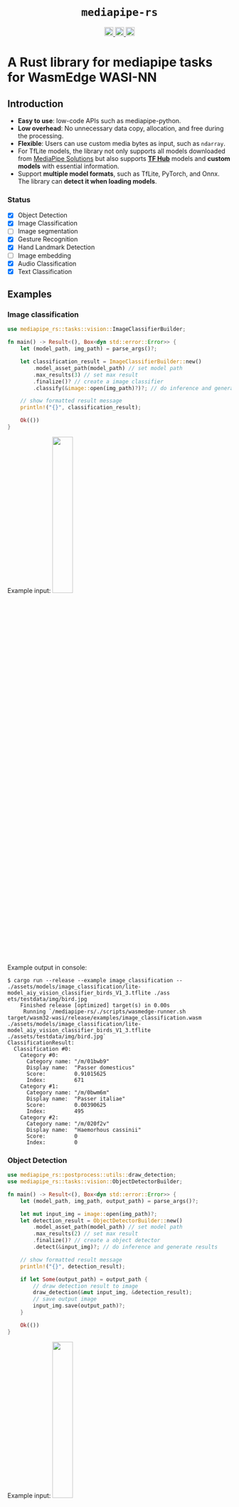 <div align="center">
  <h1><code>mediapipe-rs</code></h1>
  <p>
    <a href="https://github.com/yanghaku/mediapipe-rs/actions?query=workflow%3ACI">
      <img src="https://github.com/yanghaku/mediapipe-rs/workflows/CI/badge.svg" alt="CI status" height="20"/>
    </a>
    <a href="https://crates.io/crates/mediapipe-rs">
      <img src="https://img.shields.io/crates/v/mediapipe-rs.svg" alt="crates.io status" height="20"/>
    </a>
    <a href="https://docs.rs/mediapipe-rs">
      <img src="https://img.shields.io/docsrs/mediapipe-rs" alt="doc.rs status" height="20"/>
    </a>
  </p>
</div>

# A Rust library for mediapipe tasks for WasmEdge WASI-NN

## Introduction

* **Easy to use**: low-code APIs such as mediapipe-python.
* **Low overhead**: No unnecessary data copy, allocation, and free during the processing.
* **Flexible**: Users can use custom media bytes as input, such as ```ndarray```.
* For TfLite models, the library not only supports all models downloaded from [MediaPipe Solutions] but also supports
  **[TF Hub]** models and **custom models** with essential information.
* Support **multiple model formats**, such as TfLite, PyTorch, and Onnx.
  The library can **detect it when loading models**.

### Status

* [x] Object Detection
* [x] Image Classification
* [ ] Image segmentation
* [x] Gesture Recognition
* [x] Hand Landmark Detection
* [ ] Image embedding
* [x] Audio Classification
* [x] Text Classification

## Examples

### Image classification

```rust
use mediapipe_rs::tasks::vision::ImageClassifierBuilder;

fn main() -> Result<(), Box<dyn std::error::Error>> {
    let (model_path, img_path) = parse_args()?;

    let classification_result = ImageClassifierBuilder::new()
        .model_asset_path(model_path) // set model path
        .max_results(3) // set max result
        .finalize()? // create a image classifier
        .classify(&image::open(img_path)?)?; // do inference and generate results

    // show formatted result message
    println!("{}", classification_result);

    Ok(())
}
```

Example input: <img height="30%" src="./assets/testdata/img/bird.jpg" width="30%"/>

Example output in console:

```console
$ cargo run --release --example image_classification -- ./assets/models/image_classification/lite-model_aiy_vision_classifier_birds_V1_3.tflite ./ass
ets/testdata/img/bird.jpg 
    Finished release [optimized] target(s) in 0.00s
     Running `/mediapipe-rs/./scripts/wasmedge-runner.sh target/wasm32-wasi/release/examples/image_classification.wasm ./assets/models/image_classification/lite-model_aiy_vision_classifier_birds_V1_3.tflite ./assets/testdata/img/bird.jpg`
ClassificationResult:
  Classification #0:
    Category #0:
      Category name: "/m/01bwb9"
      Display name:  "Passer domesticus"
      Score:         0.91015625
      Index:         671
    Category #1:
      Category name: "/m/0bwm6m"
      Display name:  "Passer italiae"
      Score:         0.00390625
      Index:         495
    Category #2:
      Category name: "/m/020f2v"
      Display name:  "Haemorhous cassinii"
      Score:         0
      Index:         0
```

### Object Detection

```rust
use mediapipe_rs::postprocess::utils::draw_detection;
use mediapipe_rs::tasks::vision::ObjectDetectorBuilder;

fn main() -> Result<(), Box<dyn std::error::Error>> {
    let (model_path, img_path, output_path) = parse_args()?;

    let mut input_img = image::open(img_path)?;
    let detection_result = ObjectDetectorBuilder::new()
        .model_asset_path(model_path) // set model path
        .max_results(2) // set max result
        .finalize()? // create a object detector
        .detect(&input_img)?; // do inference and generate results

    // show formatted result message
    println!("{}", detection_result);

    if let Some(output_path) = output_path {
        // draw detection result to image
        draw_detection(&mut input_img, &detection_result);
        // save output image
        input_img.save(output_path)?;
    }

    Ok(())
}
```

Example input:
<img height="30%" src="./assets/testdata/img/cat_and_dog.jpg" width="30%"/>

Example output in console:

```console
$ cargo run --release --example object_detection -- ./assets/models/object_detection/efficientdet_lite0_fp32.tflite ./assets/testdata/img/cat_and_dog.jpg
    Finished release [optimized] target(s) in 0.00s
     Running `/mediapipe-rs/./scripts/wasmedge-runner.sh target/wasm32-wasi/release/examples/object_detection.wasm ./assets/models/object_detection/efficientdet_lite0_fp32.tflite ./assets/testdata/img/cat_and_dog.jpg`
DetectionResult:
  Detection #0:
    Box: (left: 0.12283102, top: 0.38476586, right: 0.51069236, bottom: 0.851197)
    Category #0:
      Category name: "cat"
      Display name:  None
      Score:         0.8460574
      Index:         16
  Detection #1:
    Box: (left: 0.47926134, top: 0.06873521, right: 0.8711677, bottom: 0.87927735)
    Category #0:
      Category name: "dog"
      Display name:  None
      Score:         0.8375256
      Index:         17
```

Example output:
<img height="30%" src="./assets/doc/cat_and_dog_detection.jpg" width="30%"/>

### Text Classification

```rust
fn main() -> Result<(), Box<dyn std::error::Error>> {
    let model_path = parse_args()?;

    let text_classifier = TextClassifierBuilder::new()
        .model_asset_path(model_path) // set model path
        .max_results(1) // set max result
        .finalize()?; // create a text classifier

    let positive_str = "I love coding so much!";
    let negative_str = "I don't like raining.";

    // classify show formatted result message
    let result = text_classifier.classify(&positive_str)?;
    println!("`{}` -- {}", positive_str, result);

    let result = text_classifier.classify(&negative_str)?;
    println!("`{}` -- {}", negative_str, result);

    Ok(())
}
```

Example output in console (use the bert model):

```console
$ cargo run --release --example text_classification -- ./assets/models/text_classification/bert_text_classifier.tflite
    Finished release [optimized] target(s) in 0.01s
     Running `/mediapipe-rs/./scripts/wasmedge-runner.sh target/wasm32-wasi/release/examples/text_classification.wasm ./assets/models/text_classification/bert_text_classifier.tflite`
`I love coding so much!` -- ClassificationResult:
  Classification #0:
    Category #0:
      Category name: "positive"
      Display name:  None
      Score:         0.99990463
      Index:         1

`I don't like raining.` -- ClassificationResult:
  Classification #0:
    Category #0:
      Category name: "negative"
      Display name:  None
      Score:         0.99541473
      Index:         0

```

### Audio Input

Every media which implements the trait ```AudioData``` or trait ```InToTensorsIterator```, can be used as audio tasks
input.
Now the library has builtin implementation to support ```symphonia```, ```ffmpeg```, and raw audio data as input.

Examples for Audio Classification:

```rust
use mediapipe_rs::tasks::audio::AudioClassifierBuilder;

#[cfg(feature = "ffmpeg")]
use mediapipe_rs::preprocess::audio::FFMpegAudioData;
#[cfg(not(feature = "ffmpeg"))]
use mediapipe_rs::preprocess::audio::SymphoniaAudioData;

#[cfg(not(feature = "ffmpeg"))]
fn read_audio_using_symphonia(audio_path: String) -> SymphoniaAudioData {
    let file = std::fs::File::open(audio_path).unwrap();
    let probed = symphonia::default::get_probe()
        .format(
            &Default::default(),
            symphonia::core::io::MediaSourceStream::new(Box::new(file), Default::default()),
            &Default::default(),
            &Default::default(),
        )
        .unwrap();
    let codec_params = &probed.format.default_track().unwrap().codec_params;
    let decoder = symphonia::default::get_codecs()
        .make(codec_params, &Default::default())
        .unwrap();
    SymphoniaAudioData::new(probed.format, decoder)
}

#[cfg(feature = "ffmpeg")]
fn read_video_using_ffmpeg(audio_path: String) -> FFMpegAudioData {
    ffmpeg_next::init().unwrap();
    FFMpegAudioData::new(ffmpeg_next::format::input(&audio_path.as_str()).unwrap()).unwrap()
}

fn main() -> Result<(), Box<dyn std::error::Error>> {
    let (model_path, audio_path) = parse_args()?;

    #[cfg(not(feature = "ffmpeg"))]
        let audio = read_audio_using_symphonia(audio_path);
    #[cfg(feature = "ffmpeg")]
        let audio = read_video_using_ffmpeg(audio_path);

    let classification_results = AudioClassifierBuilder::new()
        .model_asset_path(model_path) // set model path
        .max_results(3) // set max result
        .finalize()? // create a image classifier
        .classify(audio)?; // do inference and generate results

    // show formatted result message
    for c in classification_results {
        println!("{}", c);
    }

    Ok(())
}
```

## Use the Session to speed up

The session includes inference sessions (such as TfLite interpreter), input and output buffers, etc.
Explicitly using the session can reuse these resources to speed up.

### Example: Text Classificaton

Origin :

```rust
use mediapipe_rs::tasks::text::TextClassifier;
use mediapipe_rs::postprocess::ClassificationResult;
use mediapipe_rs::Error;

fn inference(
    text_classifier: &TextClassifier,
    inputs: &Vec<String>
) -> Result<Vec<ClassificationResult>, Error> {
    let mut res = Vec::with_capacity(inputs.len());
    for input in inputs {
        // text_classifier will create new session every time
        res.push(text_classifier.classify(input.as_str())?);
    }
    Ok(res)
}
```

Use the session to speed up:

```rust
use mediapipe_rs::tasks::text::TextClassifier;
use mediapipe_rs::postprocess::ClassificationResult;
use mediapipe_rs::Error;

fn inference(
    text_classifier: &TextClassifier,
    inputs: &Vec<String>
) -> Result<Vec<ClassificationResult>, Error> {
    let mut res = Vec::with_capacity(inputs.len());
    // only create one session and reuse the resources in session.
    let mut session = text_classifier.new_session()?;
    for input in inputs {
        res.push(session.classify(input.as_str())?);
    }
    Ok(res)
}
```

## GPU and TPU support

The default device is CPU, and user can use APIs to choose device to use:

```rust
use mediapipe_rs::tasks::vision::ObjectDetectorBuilder;

fn create_gpu(model_blob: Vec<u8>) {
    let detector_gpu = ObjectDetectorBuilder::new()
        .model_asset_buffer(model_blob)
        .gpu()
        .finalize()
        .unwrap();
}

fn create_tpu(model_blob: Vec<u8>) {
    let detector_tpu = ObjectDetectorBuilder::new()
        .model_asset_buffer(model_blob)
        .tpu()
        .finalize()
        .unwrap();
}
```

## Related Links

- [LFX Workspace: A Rust library crate for mediapipe models for WasmEdge NN](https://github.com/WasmEdge/WasmEdge/issues/2355)
- [WasmEdge]
- [MediaPipe]
- [wasi-nn safe]
- [wasi-nn specification]
- [wasi-nn]

[wasi-nn]: https://github.com/bytecodealliance/wasi-nn

[wasi-nn specification]: https://github.com/WebAssembly/wasi-nn/

[wasi-nn safe]: https://github.com/yanghaku/wasi-nn-safe

[WasmEdge]: https://github.com/WasmEdge/WasmEdge

[MediaPipe]: https://github.com/google/mediapipe

[MediaPipe Solutions]: https://developers.google.com/mediapipe/solutions/

[TF Hub]: https://tfhub.dev/

## License

This project is licensed under the Apache 2.0 license. See [LICENSE] for more details.

[LICENSE]: LICENSE
